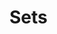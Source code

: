 <!-- Autor: Daniel Benjamin Perez Morales -->
<!-- GitHub: https://github.com/DanielPerezMoralesDev13 -->
<!-- Correo electrónico: danielperezdev@proton.me -->

<!-- https://youtu.be/zY0tg-A71WY?list=PL4cUxeGkcC9h3V2eqhi8rRdIDJshP-b4P -->

# Sets
